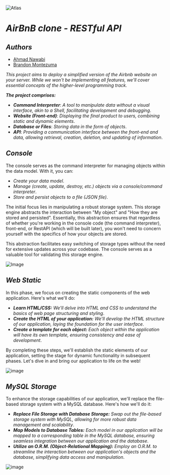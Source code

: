
![Atlas](https://assets-global.website-files.com/6571f4826e9363343bcd2acd/658f59e0ff63da989bc133fc_atlas-share.jpg)


# ***AirBnB clone - RESTful API***
## ***Authors***
- [Ahmad Nawabi](https://github.com/AhmadNawabi)
- [Brandon Montezuma](https://github.com/Bmontezuma)

*This project aims to deploy a simplified version of the Airbnb website on your server. While we won't be implementing all features, we'll cover essential concepts of the higher-level programming track.*

***The project comprises:***

- ***Command Interpreter***: *A tool to manipulate data without a visual interface, akin to a Shell, facilitating development and debugging*.
- ***Website (Front-end)***: *Displaying the final product to users, combining static and dynamic elements*.
- ***Database or Files***: *Storing data in the form of objects*.
- ***API***: *Providing a communication interface between the front-end and data, allowing retrieval, creation, deletion, and updating of information*.

## ***Console***

The console serves as the command interpreter for managing objects within the data model. With it, you can:

- *Create your data model*.
- *Manage (create, update, destroy, etc.) objects via a console/command interpreter*.
- *Store and persist objects to a file (JSON file)*.

The initial focus lies in manipulating a robust storage system. This storage engine abstracts the interaction between "My object" and "How they are stored and persisted". Essentially, this abstraction ensures that regardless of whether you're working in the console code (the command interpreter), front-end, or RestAPI (which will be built later), you won't need to concern yourself with the specifics of how your objects are stored.

This abstraction facilitates easy switching of storage types without the need for extensive updates across your codebase. The console serves as a valuable tool for validating this storage engine.

![Image](https://s3.eu-west-3.amazonaws.com/hbtn.intranet/uploads/medias/2018/6/815046647d23428a14ca.png?X-Amz-Algorithm=AWS4-HMAC-SHA256&X-Amz-Credential=AKIA4MYA5JM5DUTZGMZG%2F20240315%2Feu-west-3%2Fs3%2Faws4_request&X-Amz-Date=20240315T230551Z&X-Amz-Expires=86400&X-Amz-SignedHeaders=host&X-Amz-Signature=5c5ccfb58e7341d6f52aba5f5bd0f0926c8a8af4f00039ea8708cb86125203c5)

## ***Web Static***

In this phase, we focus on creating the static components of the web application. Here's what we'll do:

- ***Learn HTML/CSS:*** *We'll delve into HTML and CSS to understand the basics of web page structuring and styling*.
- ***Create the HTML of your application:*** *We'll develop the HTML structure of our application, laying the foundation for the user interface*.
- ***Create a template for each object:*** *Each object within the application will have its own template, ensuring consistency and ease of development*.

By completing these steps, we'll establish the static elements of our application, setting the stage for dynamic functionality in subsequent phases. Let's dive in and bring our application to life on the web!

![image](https://s3.eu-west-3.amazonaws.com/hbtn.intranet/uploads/medias/2018/6/87c01524ada6080f40fc.png?X-Amz-Algorithm=AWS4-HMAC-SHA256&X-Amz-Credential=AKIA4MYA5JM5DUTZGMZG%2F20240315%2Feu-west-3%2Fs3%2Faws4_request&X-Amz-Date=20240315T230551Z&X-Amz-Expires=86400&X-Amz-SignedHeaders=host&X-Amz-Signature=b304a7e030fdbb4dd30387d37a9d1c31ccb49d489af332e1b32b949a2540a312)

## ***MySQL Storage***

To enhance the storage capabilities of our application, we'll replace the file-based storage system with a MySQL database. Here's how we'll do it:

- ***Replace File Storage with Database Storage:*** *Swap out the file-based storage system with MySQL, allowing for more robust data management and scalability*.
- ***Map Models to Database Tables:*** *Each model in our application will be mapped to a corresponding table in the MySQL database, ensuring seamless integration between our application and the database*.
- ***Utilize an O.R.M. (Object-Relational Mapping):*** *Employ an O.R.M. to streamline the interaction between our application's objects and the database, simplifying data access and manipulation*.

![image](https://s3.eu-west-3.amazonaws.com/hbtn.intranet/uploads/medias/2018/6/5284383714459fa68841.png?X-Amz-Algorithm=AWS4-HMAC-SHA256&X-Amz-Credential=AKIA4MYA5JM5DUTZGMZG%2F20240315%2Feu-west-3%2Fs3%2Faws4_request&X-Amz-Date=20240315T230551Z&X-Amz-Expires=86400&X-Amz-SignedHeaders=host&X-Amz-Signature=123639d082e5052fcdce7c3a35fdd2d0cc86d89e8c8212834476ee1cdc296525)

